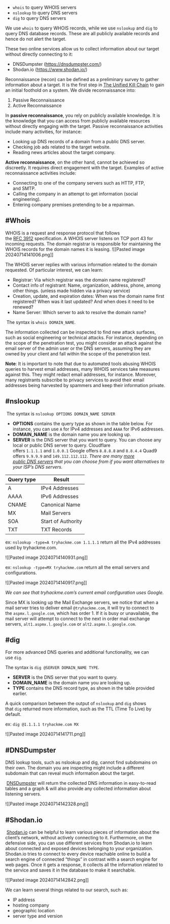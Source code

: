 - `whois` to query WHOIS servers
- `nslookup` to query DNS servers
- `dig` to query DNS servers

We use `whois` to query WHOIS records, while we use `nslookup` and `dig` to query DNS database records. These are all publicly available records and hence do not alert the target.

These two online services allow us to collect information about our target without directly connecting to it:
- DNSDumpster (https://dnsdumpster.com/)
- Shodan.io (https://www.shodan.io/)

Reconnaissance (recon) can be defined as a preliminary survey to gather information about a target. It is the first step in [The Unified Kill Chain](https://www.unifiedkillchain.com/) to gain an initial foothold on a system. We divide reconnaissance into:
1. Passive Reconnaissance
2. Active Reconnaissance

In **passive reconnaissance**, you rely on publicly available knowledge. It is the knowledge that you can access from publicly available resources without directly engaging with the target. Passive reconnaissance activities include many activities, for instance:
- Looking up DNS records of a domain from a public DNS server.
- Checking job ads related to the target website.
- Reading news articles about the target company.

**Active reconnaissance**, on the other hand, cannot be achieved so discreetly. It requires direct engagement with the target. Examples of active reconnaissance activities include:
- Connecting to one of the company servers such as HTTP, FTP, and SMTP.
- Calling the company in an attempt to get information (social engineering).
- Entering company premises pretending to be a repairman.

##  #Whois
WHOIS is a request and response protocol that follows the [RFC 3912](https://www.ietf.org/rfc/rfc3912.txt) specification. A WHOIS server listens on TCP port 43 for incoming requests. The domain registrar is responsible for maintaining the WHOIS records for the domain names it is leasing.
![[Pasted image 20240714141006.png]]

The WHOIS server replies with various information related to the domain requested. Of particular interest, we can learn:
- Registrar: Via which registrar was the domain name registered?
- Contact info of registrant: Name, organization, address, phone, among other things. (unless made hidden via a privacy service)
- Creation, update, and expiration dates: When was the domain name first registered? When was it last updated? And when does it need to be renewed?
- Name Server: Which server to ask to resolve the domain name?

 The syntax is `whois DOMAIN_NAME`. 

The information collected can be inspected to find new attack surfaces, such as social engineering or technical attacks. For instance, depending on the scope of the penetration test, you might consider an attack against the email server of the admin user or the DNS servers, assuming they are owned by your client and fall within the scope of the penetration test.

**Note**:
	It is important to note that due to automated tools abusing WHOIS queries to harvest email addresses, many WHOIS services take measures against this. They might redact email addresses, for instance. Moreover, many registrants subscribe to privacy services to avoid their email addresses being harvested by spammers and keep their information private.

## #nslookup
 The syntax is `nslookup OPTIONS DOMAIN_NAME SERVER`
 
- **OPTIONS** contains the query type as shown in the table below. For instance, you can use `A` for IPv4 addresses and `AAAA` for IPv6 addresses.
- **DOMAIN_NAME** is the domain name you are looking up.
- **SERVER** is the DNS server that you want to query. You can choose any local or public DNS server to query. 
	Cloudflare offers `1.1.1.1` and `1.0.0.1`
	Google offers `8.8.8.8` and `8.8.4.4`
	Quad9 offers `9.9.9.9` and `149.112.112.112`. 
	*There are many [more public DNS servers](https://duckduckgo.com/?q=public+dns) that you can choose from if you want alternatives to your ISP’s DNS servers.*

|Query type|Result|
|---|---|
|A|IPv4 Addresses|
|AAAA|IPv6 Addresses|
|CNAME|Canonical Name|
|MX|Mail Servers|
|SOA|Start of Authority|
|TXT|TXT Records|

ex: `nslookup -type=A tryhackme.com 1.1.1.1` return all the IPv4 addresses used by tryhackme.com.

![[Pasted image 20240714140931.png]]

ex: `nslookup -type=MX tryhackme.com` return all the email servers and configurations.

![[Pasted image 20240714140917.png]]

*We can see that tryhackme.com’s current email configuration uses Google.* 

Since MX is looking up the Mail Exchange servers, we notice that when a mail server tries to deliver email `@tryhackme.com`, it will try to connect to the `aspmx.l.google.com`, which has order 1. 
If it is busy or unavailable, the mail server will attempt to connect to the next in order mail exchange servers, `alt1.aspmx.l.google.com` or `alt2.aspmx.l.google.com`.

## #dig
For more advanced DNS queries and additional functionality, we can use `dig`.

The syntax is `dig @SERVER DOMAIN_NAME TYPE`.

- **SERVER** is the DNS server that you want to query.
- **DOMAIN_NAME** is the domain name you are looking up.
- **TYPE** contains the DNS record type, as shown in the table provided earlier.

A quick comparison between the output of `nslookup` and `dig` shows that `dig` returned more information, such as the TTL (Time To Live) by default.

ex: `dig @1.1.1.1 tryhackme.com MX`

![[Pasted image 20240714141711.png]]

## #DNSDumpster

DNS lookup tools, such as nslookup and dig, cannot find subdomains on their own. The domain you are inspecting might include a different subdomain that can reveal much information about the target.

 [DNSDumpster](https://dnsdumpster.com/) will return the collected DNS information in easy-to-read tables and a graph & will also provide any collected information about listening servers.

![[Pasted image 20240714142328.png]]

## #Shodan.io

 [Shodan.io](https://www.shodan.io/) can be helpful to learn various pieces of information about the client’s network, without actively connecting to it. Furthermore, on the defensive side, you can use different services from Shodan.io to learn about connected and exposed devices belonging to your organization.
 
Shodan.io tries to connect to every device reachable online to build a search engine of connected “things” in contrast with a search engine for web pages. Once it gets a response, it collects all the information related to the service and saves it in the database to make it searchable.

![[Pasted image 20240714142842.png]]

We can learn several things related to our search, such as:
- IP address
- hosting company
- geographic location
- server type and version